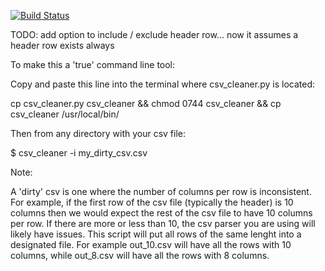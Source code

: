 [![Build Status](https://travis-ci.org/mgcdanny/csvCleaner.svg?branch=master)](https://travis-ci.org/mgcdanny/csvCleaner)


TODO: add option to include / exclude header row... now it assumes a header row exists always

To make this a 'true' command line tool:


Copy and paste this line into the terminal where csv_cleaner.py is located:


cp csv_cleaner.py csv_cleaner && chmod 0744 csv_cleaner && cp csv_cleaner /usr/local/bin/


Then from any directory with your csv file:


$  csv_cleaner -i  my_dirty_csv.csv

Note:

A 'dirty' csv is one where the number of columns per row is inconsistent.  For example, if the first row of the csv file (typically the header) is 10 columns then we would expect the rest of the csv file to have 10 columns per row.  If there are more or less than 10, the csv parser you are using will likely have issues.  This script will put all rows of the same lenght into a designated file.  For example out_10.csv will have all the rows with 10 columns,  while out_8.csv will have all the rows with 8 columns.

